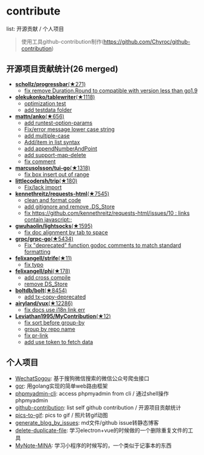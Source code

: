 # contribute
list: 开源贡献 / 个人项目
> 使用工具github-contribution制作(https://github.com/Chyroc/github-contribution)

## 开源项目贡献统计(26 merged)

* [**schollz/progressbar**(★271)](https://github.com/schollz/progressbar)
  * [fix remove Duration.Round to compatible with version less than go1.9](https://github.com/schollz/progressbar/pull/3)
* [**olekukonko/tablewriter**(★1118)](https://github.com/olekukonko/tablewriter)
  * [optimization test](https://github.com/olekukonko/tablewriter/pull/92)
  * [add testdata folder](https://github.com/olekukonko/tablewriter/pull/91)
* [**mattn/anko**(★656)](https://github.com/mattn/anko)
  * [add runtest-option-params](https://github.com/mattn/anko/pull/204)
  * [Fix/error message lower case string](https://github.com/mattn/anko/pull/191)
  * [add multiple-case](https://github.com/mattn/anko/pull/190)
  * [Add/item in list syntax](https://github.com/mattn/anko/pull/185)
  * [add appendNumberAndPoint](https://github.com/mattn/anko/pull/165)
  * [add support-map-delete](https://github.com/mattn/anko/pull/130)
  * [fix comment](https://github.com/mattn/anko/pull/127)
* [**marcusolsson/tui-go**(★1318)](https://github.com/marcusolsson/tui-go)
  * [fix box insert out of range](https://github.com/marcusolsson/tui-go/pull/62)
* [**littlecodersh/trip**(★180)](https://github.com/littlecodersh/trip)
  * [Fix/lack import](https://github.com/littlecodersh/trip/pull/2)
* [**kennethreitz/requests-html**(★7545)](https://github.com/kennethreitz/requests-html)
  * [clean and format code](https://github.com/kennethreitz/requests-html/pull/56)
  * [add gitignore and remove .DS_Store](https://github.com/kennethreitz/requests-html/pull/43)
  * [fix https://github.com/kennethreitz/requests-html/issues/10 : links contain javascript:;](https://github.com/kennethreitz/requests-html/pull/11)
* [**gwuhaolin/lightsocks**(★1595)](https://github.com/gwuhaolin/lightsocks)
  * [fix doc alignment by tab to space](https://github.com/gwuhaolin/lightsocks/pull/33)
* [**grpc/grpc-go**(★5434)](https://github.com/grpc/grpc-go)
  * [Fix "deprecated" function godoc comments to match standard formatting](https://github.com/grpc/grpc-go/pull/2027)
* [**felixangell/strife**(★11)](https://github.com/felixangell/strife)
  * [fix typo](https://github.com/felixangell/strife/pull/1)
* [**felixangell/phi**(★178)](https://github.com/felixangell/phi)
  * [add cross compile](https://github.com/felixangell/phi/pull/42)
  * [remove DS_Store](https://github.com/felixangell/phi/pull/41)
* [**boltdb/bolt**(★8454)](https://github.com/boltdb/bolt)
  * [add tx-copy-deprecated](https://github.com/boltdb/bolt/pull/748)
* [**airyland/vux**(★12286)](https://github.com/airyland/vux)
  * [fix docs use i18n link err](https://github.com/airyland/vux/pull/2130)
* [**Leviathan1995/MyContribution**(★12)](https://github.com/Leviathan1995/MyContribution)
  * [fix sort before group-by](https://github.com/Leviathan1995/MyContribution/pull/11)
  * [group by repo name](https://github.com/Leviathan1995/MyContribution/pull/10)
  * [fix pr-link](https://github.com/Leviathan1995/MyContribution/pull/9)
  * [add use token to fetch data](https://github.com/Leviathan1995/MyContribution/pull/6)

## 个人项目

* [WechatSogou](https://github.com/Chyroc/WechatSogou): 基于搜狗微信搜索的微信公众号爬虫接口
* [gor](https://github.com/Chyroc/gor): 用golang实现的简单web路由框架
* [phpmyadmin-cli](https://github.com/Chyroc/phpmyadmin-cli): access phpmyadmin from cli / 通过shell操作phpmyadmin
* [github-contribution](https://github.com/Chyroc/github-contribution): list self github contribution / 开源项目贡献统计
* [pics-to-gif](https://github.com/Chyroc/pics-to-gif): pics to gif / 照片转gif动图
* [generate_blog_by_issues](https://github.com/Chyroc/generate_blog_by_issues): md文件/github issue转静态博客
* [delete-duplicate-file](https://github.com/Chyroc/delete-duplicate-file): 学习electron+vue的时候做的一个删除重复文件的工具
* [MyNote-MINA](https://github.com/Chyroc/MyNote-MINA): 学习小程序的时候写的，一个类似于记事本的东西
